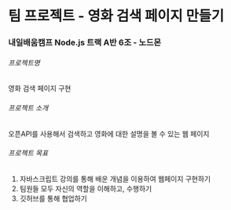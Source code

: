 # 팀 프로젝트 - 영화 검색 페이지 만들기
### 내일배움캠프 Node.js 트랙 A반 6조 - 노드몬

###### 프로젝트명
영화 검색 페이지 구현

###### 프로젝트 소개
오픈API를 사용해서 검색하고 영화에 대한 설명을 볼 수 있는 웹 페이지

###### 프로젝트 목표
1. 자바스크립트 강의를 통해 배운 개념을 이용하여 웹페이지 구현하기
2. 팀원들 모두 자신의 역할을 이해하고, 수행하기
3. 깃허브를 통해 협업하기
